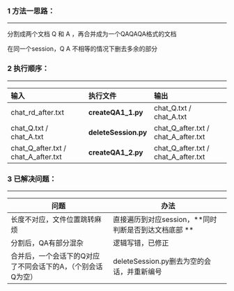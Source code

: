 ### 1 方法一思路：

------
分割成两个文档 Q 和 A ，再合并成为一个QAQAQA格式的文档

在同一个session，Q A 不相等的情况下删去多余的部分

### 2 执行顺序：

------

| 输入 | 执行文件 |  输出 |
|:---|:---|:---|
| chat_rd_after.txt | **createQA1_1.py** | chat_Q.txt / chat_A.txt|
| chat_Q.txt / chat_A.txt | **deleteSession.py** | chat_Q_after.txt / chat_A_after.txt|
| chat_Q_after.txt / chat_A_after.txt | **createQA1_2.py** | chat_Q_after.txt / chat_A_after.txt|

### 3 已解决问题：

------

| 问题                                                        | 办法                                                 |
| ----------------------------------------------------------- | ---------------------------------------------------- |
| 长度不对应，文件位置跳转麻烦                                | 直接遍历到对应session，**同时判断是否到达文档底部 ** |
| 分割后，QA有部分混杂                                        | 逻辑写错，已修正                                     |
| 合并后，一个会话下的Q对应了不同会话下的A，（个别会话Q为空） | deleteSession.py删去为空的会话，并重新编号           |



